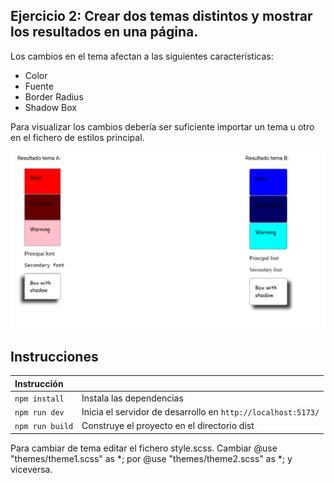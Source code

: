 ## Ejercicio 2: Crear dos temas distintos y mostrar los resultados en una página.

Los cambios en el tema afectan a las siguientes características:
- Color
- Fuente
- Border Radius 
- Shadow Box

Para visualizar los cambios debería ser suficiente importar un tema u otro en el fichero de estilos principal.

![resultado](./resultado.png)

##  Instrucciones

| Instrucción               |                                                                         |
| :------------------------ | :---------------------------------------------------------------------- |
| `npm install`             | Instala las dependencias                                                |
| `npm run dev`             | Inicia el servidor de desarrollo en `http://localhost:5173/`            |
| `npm run build`           | Construye el proyecto en el directorio dist                             |

Para cambiar de tema editar el fichero style.scss. Cambiar @use "themes/theme1.scss" as *; por @use "themes/theme2.scss" as *; y viceversa.
